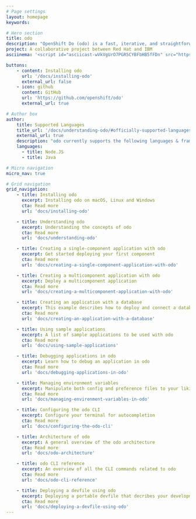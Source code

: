 ```yaml
---
# Page settings
layout: homepage
keywords:

# Hero section
title: odo 
description: "OpenShift Do (odo) is a fast, iterative, and straightforward CLI tool for developers who write, build, and deploy applications on OpenShift.<br><br>Existing tools such as oc are more operations-focused and require a deep-understanding of Kubernetes and OpenShift concepts. odo abstracts away complex Kubernetes and OpenShift concepts for the developer."
project: A collaborative project between Red Hat and IBM
asciinema: '<script id="asciicast-wVkVgUrO7PGR5CYBFbHB5fFDn" src="https://asciinema.org/a/wVkVgUrO7PGR5CYBFbHB5fFDn.js" async></script>'

buttons:
    - content: Installing odo
      url: '/docs/installing-odo'
      external_url: false
    - icon: github
      content: GitHub
      url: 'https://github.com/openshift/odo'
      external_url: true

# Author box
author:
    title: Supported Languages
    title_url: '/docs/understanding-odo/#officially-supported-languages-and-corresponding-container-images'
    external_url: true
    description: "odo currently supports the following languages & frameworks:"
    languages:
      - title: Node.JS
      - title: Java

# Micro navigation
micro_nav: true

# Grid navigation
grid_navigation:
    - title: Installing odo
      excerpt: Installing odo on macOS, Linux and Windows
      cta: Read more
      url: 'docs/installing-odo'

    - title: Understanding odo
      excerpt: Understanding the concepts of odo
      cta: Read more
      url: 'docs/understanding-odo'

    - title: Creating a single-component application with odo
      excerpt: Get started deploying your first component
      cta: Read more
      url: 'docs/creating-a-single-component-application-with-odo'

    - title: Creating a multicomponent application with odo
      excerpt: Deploy a multicomponent application
      cta: Read more
      url: 'docs/creating-a-multicomponent-application-with-odo'

    - title: Creating an application with a database
      excerpt: This example describes how to deploy and connect a database to a front-end application
      cta: Read more
      url: 'docs/creating-an-application-with-a-database'

    - title: Using sample applications
      excerpt: A list of sample applications to be used with odo
      cta: Read more
      url: 'docs/using-sample-applications'

    - title: Debugging applications in odo
      excerpt: Learn how to debug an application in odo
      cta: Read more
      url: 'docs/debugging-applications-in-odo'

    - title: Managing environment variables
      excerpt: Manipulate both config and preference files to your liking
      cta: Read more
      url: 'docs/managing-environment-variables-in-odo'

    - title: Configuring the odo CLI
      excerpt: Configure your terminal for autocompletion
      cta: Read more
      url: 'docs/configuring-the-odo-cli'

    - title: Architecture of odo
      excerpt: A general overview of the odo architecture
      cta: Read more
      url: 'docs/odo-architecture'

    - title: odo CLI reference
      excerpt: An overview of all the CLI commands related to odo
      cta: Read more
      url: 'docs/odo-cli-reference'

    - title: Deploying a devfile using odo
      excerpt: Deploying a portable devfile that decribes your development environment
      cta: Read more
      url: 'docs/deploying-a-devfile-using-odo'
---
```

